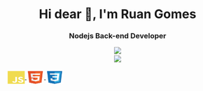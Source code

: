 <h1 align="center">Hi dear 👋, I'm Ruan Gomes</h1>
<h3 align="center">Nodejs Back-end Developer</h3>


<div align="center">
  <a href="https://github.com/RuanGoms">
  <img height="180em" src="https://github-readme-stats.vercel.app/api?username=RuanGoms&show_icons=true&theme=apprentice&include_all_commits=true&count_private=true"/><br>
  <img height="180em" src="https://github-readme-stats.vercel.app/api/top-langs/?username=RuanGoms&layout=compact&langs_count=7&theme=apprentice"/>
</div>
  
<div style="display: inline_block"><br>
  <img align="center" alt="Js" height="30" width="40" src="https://raw.githubusercontent.com/devicons/devicon/master/icons/javascript/javascript-plain.svg">
  <img align="center" alt="HTML" height="30" width="40" src="https://raw.githubusercontent.com/devicons/devicon/master/icons/html5/html5-original.svg">
  <img align="center" alt="CSS" height="30" width="40" src="https://raw.githubusercontent.com/devicons/devicon/master/icons/css3/css3-original.svg">
</div>
